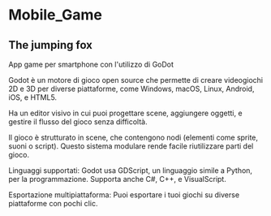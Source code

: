 # Mobile_Game

## The jumping fox

App game per smartphone con l'utilizzo di GoDot

Godot è un motore di gioco open source che permette di creare videogiochi 2D e 3D per diverse piattaforme, come Windows, macOS, Linux, Android, iOS, e HTML5.

Ha un editor visivo in cui puoi progettare scene, aggiungere oggetti, e gestire il flusso del gioco senza difficoltà.


Il gioco è strutturato in scene, che contengono nodi (elementi come sprite, suoni o script). Questo sistema modulare rende facile riutilizzare parti del gioco.


Linguaggi supportati:
Godot usa GDScript, un linguaggio simile a Python, per la programmazione.
Supporta anche C#, C++, e VisualScript.


Esportazione multipiattaforma:
Puoi esportare i tuoi giochi su diverse piattaforme con pochi clic.
